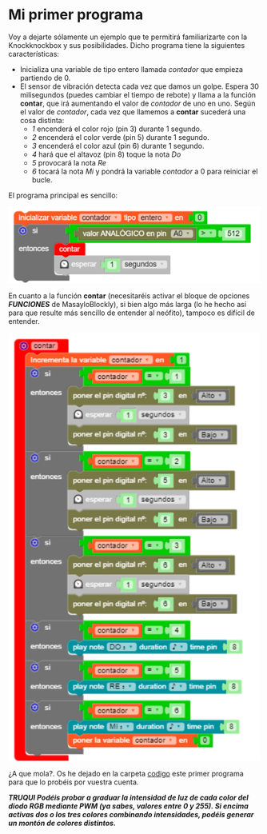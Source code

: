 # Mi primer programa

Voy a dejarte sólamente un ejemplo que te permitirá familiarizarte con la Knockknockbox y sus posibilidades. Dicho programa tiene la siguientes características:

- Inicializa una variable de tipo entero llamada *contador* que empieza partiendo de 0. 
- El sensor de vibración detecta cada vez que damos un golpe. Espera 30 milisegundos (puedes cambiar el tiempo de rebote) y llama a la función **contar**, que irá aumentando el valor de *contador* de uno en uno. Según el valor de *contador*, cada vez que llamemos a **contar** sucederá una cosa distinta:
    - *1* encenderá el color rojo (pin 3) durante 1 segundo.
    - *2* encenderá el color verde (pin 5) durante 1 segundo.
    - *3* encenderá el color azul (pin 6) durante 1 segundo.
    - *4* hará que el altavoz (pin 8) toque la nota *Do*
    - *5* provocará la nota *Re*
    - *6* tocará la nota *Mi* y pondrá la variable *contador* a 0 para reiniciar el bucle.

El programa principal es sencillo:

  <p align="center">
  <img src="../IMAGENES/primerProgramaA.png" width="600">
    </p>
    
En cuanto a la función **contar** (necesitaréis activar el bloque de opciones ***FUNCIONES*** de MasayloBlockly), si bien algo más larga (lo he hecho así para que resulte más sencillo de entender al neófito), tampoco es difícil de entender.

  <p align="center">
  <img src="../IMAGENES/primerProgramaB.png" width="600">
    </p>
    
¿A que mola?. Os he dejado en la carpeta [codigo](../codigo/) este primer programa para que lo probéis por vuestra cuenta.

***TRUQUI Podéis probar a graduar la intensidad de luz de cada color del diodo RGB mediante PWM (ya sabes, valores entre 0 y 255). Si encima activas dos o los tres colores combinando intensidades, podéis generar un montón de colores distintos.***
